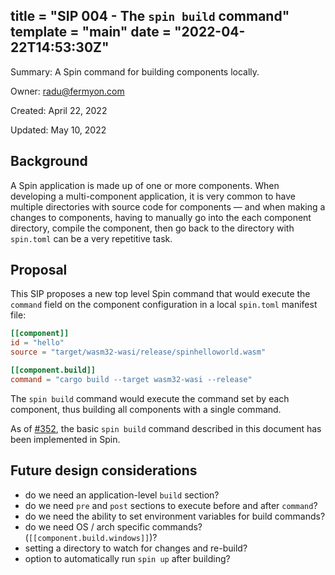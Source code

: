 title = "SIP 004 - The `spin build` command"
template = "main"
date = "2022-04-22T14:53:30Z"
---

Summary: A Spin command for building components locally.

Owner: radu@fermyon.com

Created: April 22, 2022

Updated: May 10, 2022

## Background

A Spin application is made up of one or more components. When developing a
multi-component application, it is very common to have multiple directories with
source code for components — and when making a changes to components, having to
manually go into the each component directory, compile the component, then go
back to the directory with `spin.toml` can be a very repetitive task.

## Proposal

This SIP proposes a new top level Spin command that would execute the `command`
field on the component configuration in a local `spin.toml` manifest file:

```toml
[[component]]
id = "hello"
source = "target/wasm32-wasi/release/spinhelloworld.wasm"

[[component.build]]
command = "cargo build --target wasm32-wasi --release"
```

The `spin build` command would execute the command set by each component, thus
building all components with a single command.

As of [#352](https://github.com/fermyon/spin/pull/352), the basic `spin build`
command described in this document has been implemented in Spin.

## Future design considerations

- do we need an application-level `build` section?
- do we need `pre` and `post` sections to execute before and after `command`?
- do we need the ability to set environment variables for build commands?
- do we need OS / arch specific commands? (`[[component.build.windows]]`)?
- setting a directory to watch for changes and re-build?
- option to automatically run `spin up` after building?
